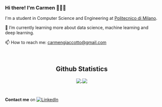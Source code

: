 ### Hi there! I'm Carmen 👩🏻‍💻 

I'm a student in Computer Science and Engineering at [Politecnico di Milano](https://www.polimi.it). 

🌱 I’m currently learning more about data science, machine learning and deep learning. 

📫 How to reach me: carmengiaccotto@gmail.com


&nbsp;

<h2 align="center"> Github Statistics </h2>
  
 <div align="center"> 
     <a href="">
      <img align="center" src="https://github-readme-stats-sigma-five.vercel.app/api?username=carmengiaccotto&show_icons=true&include_all_commits=true&count_private=true&theme=react&line_height=40" />
    </a>
    <a href="">
      <img align="center" src="https://github-readme-stats.vercel.app/api/top-langs/?username=carmengiaccotto&theme=react&line_height=40&hide=css"/>
    </a>
</div> 

&nbsp;

**Contact me** on [![LinkedIn](https://img.shields.io/badge/-LinkedIn-blue?style=flat&logo=Linkedin&logoColor=white)](https://www.linkedin.com/in/carmengiaccotto/)

